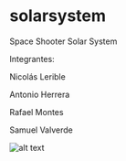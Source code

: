 # solarsystem
Space Shooter Solar System

Integrantes:

Nicolás Lerible

Antonio Herrera

Rafael Montes

Samuel Valverde

![alt text](https://aasnova.org/wp-content/uploads/2016/11/fig13.jpg)
